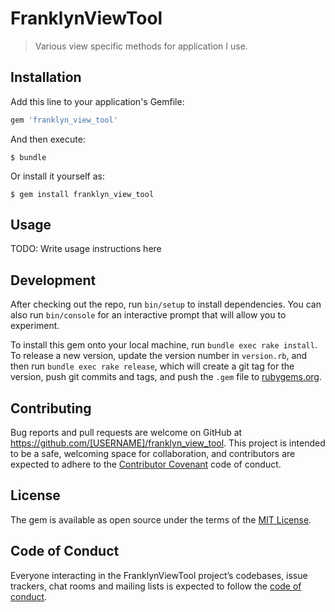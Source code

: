 # FranklynViewTool

> Various view specific methods for application I use.
## Installation

Add this line to your application's Gemfile:

```ruby
gem 'franklyn_view_tool'
```

And then execute:

    $ bundle

Or install it yourself as:

    $ gem install franklyn_view_tool

## Usage

TODO: Write usage instructions here

## Development

After checking out the repo, run `bin/setup` to install dependencies. You can also run `bin/console` for an interactive prompt that will allow you to experiment.

To install this gem onto your local machine, run `bundle exec rake install`. To release a new version, update the version number in `version.rb`, and then run `bundle exec rake release`, which will create a git tag for the version, push git commits and tags, and push the `.gem` file to [rubygems.org](https://rubygems.org).

## Contributing

Bug reports and pull requests are welcome on GitHub at https://github.com/[USERNAME]/franklyn_view_tool. This project is intended to be a safe, welcoming space for collaboration, and contributors are expected to adhere to the [Contributor Covenant](http://contributor-covenant.org) code of conduct.

## License

The gem is available as open source under the terms of the [MIT License](http://opensource.org/licenses/MIT).

## Code of Conduct

Everyone interacting in the FranklynViewTool project’s codebases, issue trackers, chat rooms and mailing lists is expected to follow the [code of conduct](https://github.com/[USERNAME]/franklyn_view_tool/blob/master/CODE_OF_CONDUCT.md).
